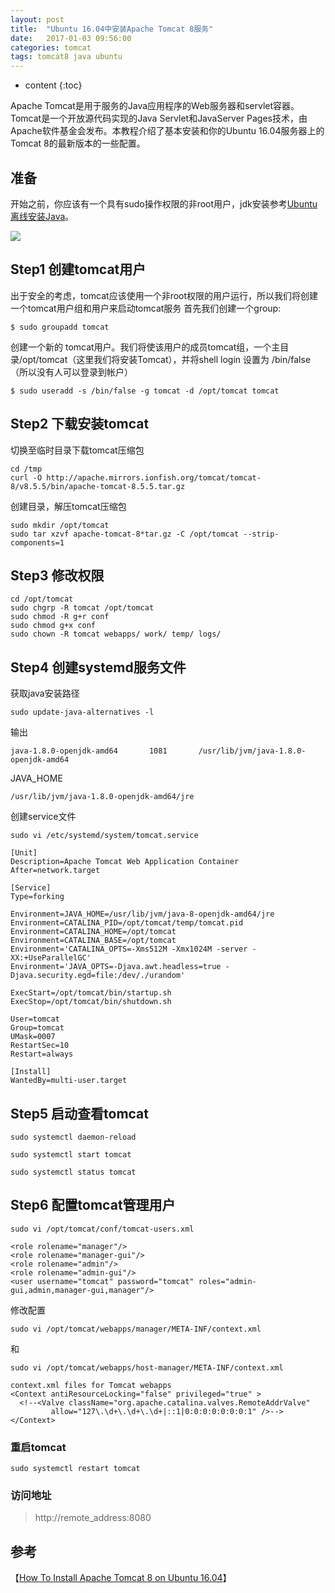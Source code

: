 ```yaml
---
layout: post
title:  "Ubuntu 16.04中安装Apache Tomcat 8服务"
date:   2017-01-03 09:56:00
categories: tomcat
tags: tomcat8 java ubuntu
---
```


* content
{:toc}

Apache Tomcat是用于服务的Java应用程序的Web服务器和servlet容器。Tomcat是一个开放源代码实现的Java Servlet和JavaServer Pages技术，由Apache软件基金会发布。本教程介绍了基本安装和你的Ubuntu 16.04服务器上的Tomcat 8的最新版本的一些配置。






## 准备

开始之前，你应该有一个具有sudo操作权限的非root用户，jdk安装参考[Ubuntu离线安装Java](https://imevis.github.io/2016/12/21/ubuntu-install-java-offline/)。

![](https://community-cdn-digitalocean-com.global.ssl.fastly.net/assets/tutorials/images/large/tomcat_tutorial_tw_pat.png?1468953231)

## Step1 创建tomcat用户

出于安全的考虑，tomcat应该使用一个非root权限的用户运行，所以我们将创建一个tomcat用户组和用户来启动tomcat服务
首先我们创建一个group:

`$ sudo groupadd tomcat`

创建一个新的 tomcat用户。我们将使该用户的成员tomcat组，一个主目录/opt/tomcat（这里我们将安装Tomcat），并将shell login 设置为 /bin/false（所以没有人可以登录到帐户）

`$ sudo useradd -s /bin/false -g tomcat -d /opt/tomcat tomcat`

## Step2 下载安装tomcat

切换至临时目录下载tomcat压缩包

```
cd /tmp
curl -O http://apache.mirrors.ionfish.org/tomcat/tomcat-8/v8.5.5/bin/apache-tomcat-8.5.5.tar.gz
```

创建目录，解压tomcat压缩包

```
sudo mkdir /opt/tomcat
sudo tar xzvf apache-tomcat-8*tar.gz -C /opt/tomcat --strip-components=1
```

## Step3 修改权限

```
cd /opt/tomcat
sudo chgrp -R tomcat /opt/tomcat
sudo chmod -R g+r conf
sudo chmod g+x conf
sudo chown -R tomcat webapps/ work/ temp/ logs/
```

## Step4 创建systemd服务文件

 获取java安装路径

`sudo update-java-alternatives -l`

 输出

`java-1.8.0-openjdk-amd64       1081       /usr/lib/jvm/java-1.8.0-openjdk-amd64`

JAVA_HOME

`/usr/lib/jvm/java-1.8.0-openjdk-amd64/jre`

创建service文件

`sudo vi /etc/systemd/system/tomcat.service`

```
[Unit]
Description=Apache Tomcat Web Application Container
After=network.target

[Service]
Type=forking

Environment=JAVA_HOME=/usr/lib/jvm/java-8-openjdk-amd64/jre
Environment=CATALINA_PID=/opt/tomcat/temp/tomcat.pid
Environment=CATALINA_HOME=/opt/tomcat
Environment=CATALINA_BASE=/opt/tomcat
Environment='CATALINA_OPTS=-Xms512M -Xmx1024M -server -XX:+UseParallelGC'
Environment='JAVA_OPTS=-Djava.awt.headless=true -Djava.security.egd=file:/dev/./urandom'

ExecStart=/opt/tomcat/bin/startup.sh
ExecStop=/opt/tomcat/bin/shutdown.sh

User=tomcat
Group=tomcat
UMask=0007
RestartSec=10
Restart=always

[Install]
WantedBy=multi-user.target
```

## Step5 启动查看tomcat

`sudo systemctl daemon-reload`

`sudo systemctl start tomcat`

`sudo systemctl status tomcat`

## Step6 配置tomcat管理用户

`sudo vi /opt/tomcat/conf/tomcat-users.xml`

```
<role rolename="manager"/>
<role rolename="manager-gui"/>
<role rolename="admin"/>
<role rolename="admin-gui"/>
<user username="tomcat" password="tomcat" roles="admin-gui,admin,manager-gui,manager"/>
```

修改配置

`sudo vi /opt/tomcat/webapps/manager/META-INF/context.xml`

和

`sudo vi /opt/tomcat/webapps/host-manager/META-INF/context.xml`

```
context.xml files for Tomcat webapps
<Context antiResourceLocking="false" privileged="true" >
  <!--<Valve className="org.apache.catalina.valves.RemoteAddrValve"
         allow="127\.\d+\.\d+\.\d+|::1|0:0:0:0:0:0:0:1" />-->
</Context>
```

### 重启tomcat
 
`sudo systemctl restart tomcat`

### 访问地址

> http://remote_address:8080

## 参考
【[How To Install Apache Tomcat 8 on Ubuntu 16.04](https://www.digitalocean.com/community/tutorials/how-to-install-apache-tomcat-8-on-ubuntu-16-04)】